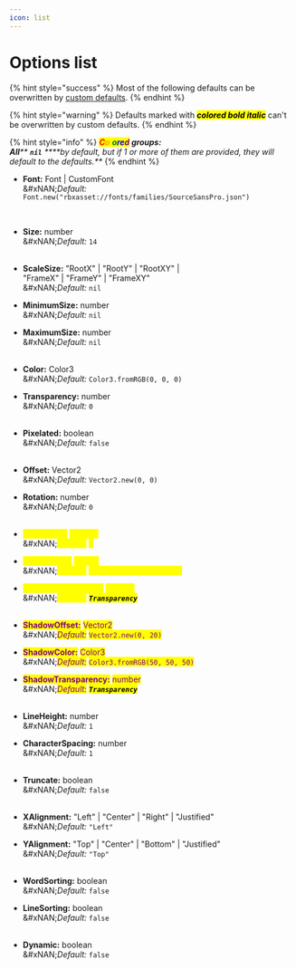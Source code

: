 ```yaml
---
icon: list
---
```


# Options list

{% hint style="success" %}
Most of the following defaults can be overwritten by [custom defaults](custom-defaults.md).
{% endhint %}

{% hint style="warning" %}
Defaults marked with _<mark style="color:$warning;">**colored bold italic**</mark>_ can't be overwritten by custom defaults.
{% endhint %}

{% hint style="info" %}
_<mark style="color:red;">**C**</mark><mark style="color:orange;">**o**</mark><mark style="color:yellow;">**l**</mark><mark style="color:green;">**o**</mark><mark style="color:blue;">**re**</mark><mark style="color:purple;">**d**</mark>**&#x20;groups:**_\
_**All****&#x20;****`nil`****&#x20;****by default, but if 1 or more of them are provided, they will default to the defaults.**_
{% endhint %}



*   **Font:** Font | CustomFont\
    &#xNAN;_&#x44;efault:_ `Font.new("rbxasset://fonts/families/SourceSansPro.json")`&#x20;

    ​
* **Size:** number\
  &#xNAN;_&#x44;efault:_ `14`\
  ​
* **ScaleSize:** "RootX" | "RootY" | "RootXY" |\
  &#x20;                  "FrameX" | "FrameY" | "FrameXY"\
  &#xNAN;_&#x44;efault:_ `nil`
* **MinimumSize:** number\
  &#xNAN;_&#x44;efault:_ `nil`
* **MaximumSize:** number\
  &#xNAN;_&#x44;efault:_ `nil`\
  ​
* **Color:** Color3\
  &#xNAN;_&#x44;efault:_ `Color3.fromRGB(0, 0, 0)`
* **Transparency:** number\
  &#xNAN;_&#x44;efault:_ `0`\
  ​
* **Pixelated:** boolean\
  &#xNAN;_&#x44;efault:_ `false`\
  ​
* **Offset:** Vector2\
  &#xNAN;_&#x44;efault:_ `Vector2.new(0, 0)`
* **Rotation:** number\
  &#xNAN;_&#x44;efault:_ `0`\
  ​
* <mark style="color:yellow;">**StrokeSize:**</mark> <mark style="color:yellow;"></mark><mark style="color:yellow;">number</mark>\
  &#xNAN;_<mark style="color:yellow;">Default:</mark>_ <mark style="color:yellow;"></mark><mark style="color:yellow;">`5`</mark>
* <mark style="color:yellow;">**StrokeColor:**</mark> <mark style="color:yellow;"></mark><mark style="color:yellow;">Color3</mark>\
  &#xNAN;_<mark style="color:yellow;">Default:</mark>_ <mark style="color:yellow;"></mark><mark style="color:yellow;">`Color3.fromRGB(0, 0, 0)`</mark>
* <mark style="color:yellow;">**StrokeTransparency:**</mark> <mark style="color:yellow;"></mark><mark style="color:yellow;">number</mark>\
  &#xNAN;_<mark style="color:yellow;">Default:</mark> <mark style="color:$warning;">**`Transparency`**</mark>_\
  ​
* <mark style="color:purple;">**ShadowOffset:**</mark> <mark style="color:purple;"></mark><mark style="color:purple;">Vector2</mark>\
  &#xNAN;_<mark style="color:purple;">Default:</mark>_ <mark style="color:purple;"></mark><mark style="color:purple;">`Vector2.new(0, 20)`</mark>
* <mark style="color:purple;">**ShadowColor:**</mark> <mark style="color:purple;"></mark><mark style="color:purple;">Color3</mark>\
  &#xNAN;_<mark style="color:purple;">Default:</mark>_ <mark style="color:purple;"></mark><mark style="color:purple;">`Color3.fromRGB(50, 50, 50)`</mark>
* <mark style="color:purple;">**ShadowTransparency:**</mark> <mark style="color:purple;"></mark><mark style="color:purple;">number</mark>\
  &#xNAN;_<mark style="color:purple;">Default:</mark> <mark style="color:$warning;">**`Transparency`**</mark>_\
  ​
* **LineHeight:** number\
  &#xNAN;_&#x44;efault:_ `1`
* **CharacterSpacing:** number\
  &#xNAN;_&#x44;efault:_ `1`\
  ​
* **Truncate:** boolean\
  &#xNAN;_&#x44;efault:_ `false`\
  ​
* **XAlignment:** "Left" | "Center" | "Right" | "Justified"\
  &#xNAN;_&#x44;efault:_ `"Left"`
* **YAlignment:** "Top" | "Center" | "Bottom" | "Justified"\
  &#xNAN;_&#x44;efault:_ `"Top"`\
  ​
* **WordSorting:** boolean\
  &#xNAN;_&#x44;efault:_ `false`
* **LineSorting:** boolean\
  &#xNAN;_&#x44;efault:_ `false`\
  ​
* **Dynamic:** boolean\
  &#xNAN;_&#x44;efault:_ `false`
